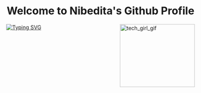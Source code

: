 <h1 align="center">Welcome to Nibedita's Github Profile</h1>
<td>
  <a href="https://git.io/typing-svg"><img src="https://readme-typing-svg.demolab.com/?font=times&weight=200&size=25&duration=2200&pause=850&background=FFC4F612&color=F400F7&center=true&vCenter=true&random=false&width=800&height=170&lines=I+am+a+very+curious+and+creative+Engineer+%F0%9F%A4%AF;With+strong+foundations+in+%F0%9F%92%AA+...;Data+Structures+,+DBMS+and+Linux;Proficient+in+Backend+development+and;Image+Processing+%F0%9F%91%8C;Learning+about+Data+Science+,+AI+and+ML" alt="Typing SVG" /></a>
</td>
<td>
  <img alt="tech_girl_gif" align="right" height="170" width="200" src="https://github.com/nibedita6302/nibedita6302/assets/145376728/b0d6e26a-6c93-4bcd-bc7f-0827edd6265e"/>
</td>

<!--
**nibedita6302/nibedita6302** is a ✨ _special_ ✨ repository because its `README.md` (this file) appears on your GitHub profile.

Here are some ideas to get you started:

- 🔭 I’m currently working on ...
- 🌱 I’m currently learning ...
- 👯 I’m looking to collaborate on ...
- 🤔 I’m looking for help with ...
- 💬 Ask me about ...
- 📫 How to reach me: ...
- 😄 Pronouns: ...
- ⚡ Fun fact: ...
-->
